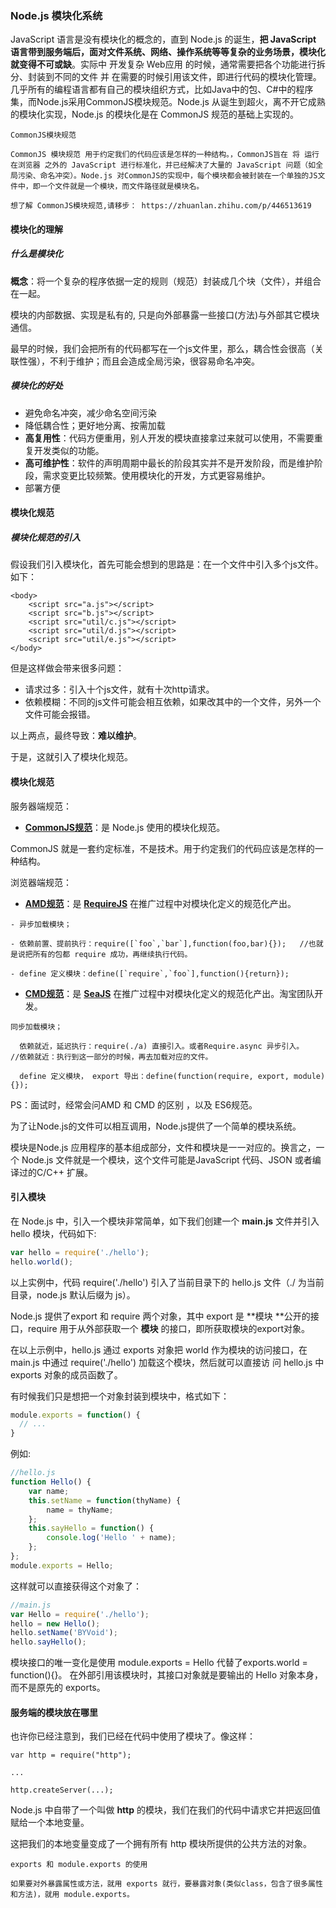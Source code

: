 ### Node.js 模块化系统 

JavaScript 语言是没有模块化的概念的，直到 Node.js 的诞生，**把 JavaScript 语言带到服务端后，面对文件系统、网络、操作系统等等复杂的业务场景，模块化就变得不可或缺**。实际中 开发复杂 Web应用 的时候，通常需要把各个功能进行拆分、封装到不同的文件 并 在需要的时候引用该文件，即进行代码的模块化管理。几乎所有的编程语言都有自己的模块组织方式，比如Java中的包、C#中的程序集，而Node.js采用CommonJS模块规范。Node.js 从诞生到超火，离不开它成熟的模块化实现，Node.js 的模块化是在 CommonJS 规范的基础上实现的。

```
CommonJS模块规范

CommonJS 模块规范 用于约定我们的代码应该是怎样的一种结构。，CommonJS旨在 将 运行在浏览器 之外的 JavaScript 进行标准化，并已经解决了大量的 JavaScript 问题（如全局污染、命名冲突）。Node.js 对CommonJS的实现中，每个模块都会被封装在一个单独的JS文件中，即一个文件就是一个模块，而文件路径就是模块名。

想了解 CommonJS模块规范,请移步： https://zhuanlan.zhihu.com/p/446513619
```

#### 模块化的理解

##### 什么是模块化

**概念**：将一个复杂的程序依据一定的规则（规范）封装成几个块（文件），并组合在一起。

模块的内部数据、实现是私有的, 只是向外部暴露一些接口(方法)与外部其它模块通信。

最早的时候，我们会把所有的代码都写在一个js文件里，那么，耦合性会很高（关联性强），不利于维护；而且会造成全局污染，很容易命名冲突。

##### 模块化的好处

- 避免命名冲突，减少命名空间污染
- 降低耦合性；更好地分离、按需加载
- **高复用性**：代码方便重用，别人开发的模块直接拿过来就可以使用，不需要重复开发类似的功能。
- **高可维护性**：软件的声明周期中最长的阶段其实并不是开发阶段，而是维护阶段，需求变更比较频繁。使用模块化的开发，方式更容易维护。
- 部署方便

#### 模块化规范

##### 模块化规范的引入

假设我们引入模块化，首先可能会想到的思路是：在一个文件中引入多个js文件。如下：

```text
<body>
    <script src="a.js"></script>
    <script src="b.js"></script>
    <script src="util/c.js"></script>
    <script src="util/d.js"></script>
    <script src="util/e.js"></script>
</body>
```

但是这样做会带来很多问题：

- 请求过多：引入十个js文件，就有十次http请求。
- 依赖模糊：不同的js文件可能会相互依赖，如果改其中的一个文件，另外一个文件可能会报错。

以上两点，最终导致：**难以维护**。

于是，这就引入了模块化规范。

#### 模块化规范

服务器端规范：

- **[CommonJS规范](https://link.zhihu.com/?target=http%3A//www.commonjs.org/)**：是 Node.js 使用的模块化规范。

CommonJS 就是一套约定标准，不是技术。用于约定我们的代码应该是怎样的一种结构。

浏览器端规范：

- **[AMD规范](https://link.zhihu.com/?target=https%3A//github.com/amdjs/amdjs-api)**：是 **[RequireJS](https://link.zhihu.com/?target=http%3A//requirejs.org/)** 在推广过程中对模块化定义的规范化产出。

```text
- 异步加载模块；

- 依赖前置、提前执行：require([`foo`,`bar`],function(foo,bar){});   //也就是说把所有的包都 require 成功，再继续执行代码。

- define 定义模块：define([`require`,`foo`],function(){return});
```

- **[CMD规范](https://link.zhihu.com/?target=http%3A//whyknown.com/detail.html%3Fid%3DU2FsdGVkX1%2BOBcMljOBDRu%2Bc7gUmv9Yplijinwo1Irg%3D)**：是 **[SeaJS](https://link.zhihu.com/?target=http%3A//seajs.org/)** 在推广过程中对模块化定义的规范化产出。淘宝团队开发。

```text
同步加载模块；

  依赖就近，延迟执行：require(./a) 直接引入。或者Require.async 异步引入。   //依赖就近：执行到这一部分的时候，再去加载对应的文件。

  define 定义模块， export 导出：define(function(require, export, module){});
```

PS：面试时，经常会问AMD 和 CMD 的区别 ，以及 ES6规范。



为了让Node.js的文件可以相互调用，Node.js提供了一个简单的模块系统。

模块是Node.js 应用程序的基本组成部分，文件和模块是一一对应的。换言之，一个 Node.js 文件就是一个模块，这个文件可能是JavaScript 代码、JSON 或者编译过的C/C++ 扩展。

#### 引入模块

在 Node.js 中，引入一个模块非常简单，如下我们创建一个 **main.js** 文件并引入 hello 模块，代码如下:

```javascript
var hello = require('./hello');
hello.world();
```

以上实例中，代码 require('./hello') 引入了当前目录下的 hello.js 文件（./ 为当前目录，node.js 默认后缀为 js）。

Node.js 提供了export 和 require 两个对象，其中 export 是 **模块 **公开的接口，require 用于从外部获取一个 **模块** 的接口，即所获取模块的export对象。

在以上示例中，hello.js 通过 exports 对象把 world 作为模块的访问接口，在 main.js 中通过 require('./hello') 加载这个模块，然后就可以直接访 问 hello.js 中 exports 对象的成员函数了。

有时候我们只是想把一个对象封装到模块中，格式如下：

```javascript
module.exports = function() {
  // ...
}
```

例如:

```javascript
//hello.js 
function Hello() { 
    var name; 
    this.setName = function(thyName) { 
        name = thyName; 
    }; 
    this.sayHello = function() { 
        console.log('Hello ' + name); 
    }; 
}; 
module.exports = Hello;
```

这样就可以直接获得这个对象了：

```javascript
//main.js 
var Hello = require('./hello'); 
hello = new Hello(); 
hello.setName('BYVoid'); 
hello.sayHello(); 
```

模块接口的唯一变化是使用 module.exports = Hello 代替了exports.world = function(){}。 在外部引用该模块时，其接口对象就是要输出的 Hello 对象本身，而不是原先的 exports。

#### 服务端的模块放在哪里

也许你已经注意到，我们已经在代码中使用了模块了。像这样：

```
var http = require("http");

...

http.createServer(...);
```

Node.js 中自带了一个叫做 **http** 的模块，我们在我们的代码中请求它并把返回值赋给一个本地变量。

这把我们的本地变量变成了一个拥有所有 http 模块所提供的公共方法的对象。

```
exports 和 module.exports 的使用

如果要对外暴露属性或方法，就用 exports 就行，要暴露对象(类似class，包含了很多属性和方法)，就用 module.exports。
```

